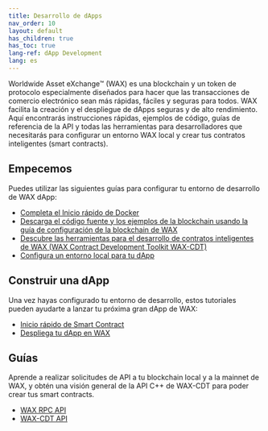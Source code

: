 ```yaml
---
title: Desarrollo de dApps
nav_order: 10
layout: default
has_children: true
has_toc: true
lang-ref: dApp Development
lang: es
---
```

Worldwide Asset eXchange™ (WAX) es una blockchain y un token de protocolo especialmente diseñados para hacer que las transacciones de comercio electrónico sean más rápidas, fáciles y seguras para todos. WAX facilita la creación y el despliegue de dApps seguras y de alto rendimiento. Aquí encontrarás instrucciones rápidas, ejemplos de código, guías de referencia de la API y todas las herramientas para desarrolladores que necesitarás para configurar un entorno WAX local y crear tus contratos inteligentes (smart contracts).
## Empecemos

Puedes utilizar las siguientes guías para configurar tu entorno de desarrollo de WAX dApp:

  * [Completa el Inicio rápido de Docker](/es/dapp-development/docker-setup)
  * [Descarga el código fuente y los ejemplos de la blockchain usando la guía de configuración de la blockchain de WAX](/es/dapp-development/wax-blockchain-setup)
  * [Descubre las herramientas para el desarrollo de contratos inteligentes de WAX (WAX Contract Development Toolkit WAX-CDT)](/es/dapp-development/wax-cdt)
  * [Configura un entorno local para tu dApp](/es/dapp-development/setup-local-dapp-environment)

<span class="anchor" id="buildDapp"></span>
<h2>Construir una dApp</h2>

Una vez hayas configurado tu entorno de desarrollo, estos tutoriales pueden ayudarte a lanzar tu próxima gran dApp de WAX:

  * [Inicio rápido de Smart Contract](/es/dapp-development/smart-contract-quickstart)
  * [Despliega tu dApp en WAX](/es/dapp-development/deploy-dapp-on-wax)

<span class="anchor" id="guides"></span>
<h2>Guías</h2>

Aprende a realizar solicitudes de API a tu blockchain local y a la mainnet de WAX, y obtén una visión general de la API C++ de WAX-CDT para poder crear tus smart contracts.

  * [WAX RPC API](/es/api-reference)
  * [WAX-CDT API](/es/api-reference/cdt_api)